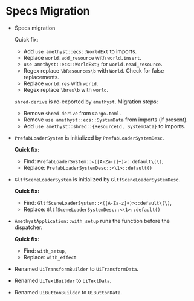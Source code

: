 # Specs Migration

* Specs migration

    Quick fix:

    - Add `use amethyst::ecs::WorldExt` to imports.
    - Replace `world.add_resource` with `world.insert`.
    - `use amethyst::ecs::WorldExt;` for `world.read_resource`.
    - Regex replace `\bResources\b` with `World`. Check for false replacements.
    - Replace `world.res` with `world`.
    - Regex replace `\bres\b` with `world`.

    `shred-derive` is re-exported by `amethyst`. Migration steps:

    - Remove `shred-derive` from `Cargo.toml`.
    - Remove `use amethyst::ecs::SystemData` from imports (if present).
    - Add `use amethyst::shred::{ResourceId, SystemData}` to imports.

* `PrefabLoaderSystem` is initialized by `PrefabLoaderSystemDesc`.

    **Quick fix:**

    - Find: `PrefabLoaderSystem::<([A-Za-z]+)>::default\(\)`,
    - Replace: `PrefabLoaderSystemDesc::<\1>::default()`

* `GltfSceneLoaderSystem` is initialized by `GltfSceneLoaderSystemDesc`.

    **Quick fix:**

    - Find: `GltfSceneLoaderSystem::<([A-Za-z]+)>::default\(\)`,
    - Replace: `GltfSceneLoaderSystemDesc::<\1>::default()`

* `AmethystApplication::with_setup` runs the function before the dispatcher.

    **Quick fix:**

    - Find: `with_setup`,
    - Replace: `with_effect`

* Renamed `UiTransformBuilder` to `UiTransformData`.
* Renamed `UiTextBuilder` to `UiTextData`.
* Renamed `UiButtonBuilder` to `UiButtonData`.
